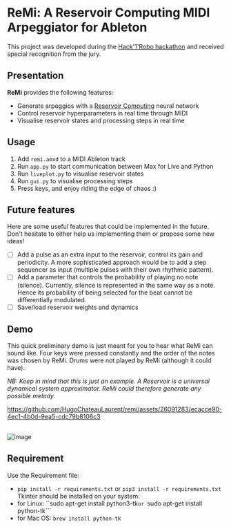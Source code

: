 # ReMi: A Reservoir Computing MIDI Arpeggiator for Ableton

This project was developed during the [Hack'1'Robo hackathon](https://sites.google.com/view/hack1robo/projets) and received special recognition from the jury.

## Presentation

**ReMi** provides the following features:
* Generate arpeggios with a [Reservoir Computing](https://en.wikipedia.org/wiki/Reservoir_computing)  neural network
* Control reservoir hyperparameters in real time through MIDI
* Visualise reservoir states and processing steps in real time

## Usage

1. Add ```remi.amxd``` to a MIDI Ableton track
2. Run ```app.py``` to start communication between Max for Live and Python
3. Run ```liveplot.py``` to visualise reservoir states
4. Run ```gui.py``` to visualise processing steps
5. Press keys, and enjoy riding the edge of chaos :)

## Future features

Here are some useful features that could be implemented in the future. Don't hesitate to either help us implementing them or propose some new ideas!

- [ ] Add a pulse as an extra input to the reservoir, control its gain and periodicity. A more sophisticated approach would be to add a step sequencer as input (multiple pulses with their own rhythmic pattern).
- [ ] Add a parameter that controls the probability of playing no note (silence). Currently, silence is represented in the same way as a note. Hence its probability of being selected for the beat cannot be differentially modulated.
- [ ] Save/load reservoir weights and dynamics

## Demo

This quick preliminary demo is just meant for you to hear what ReMi can sound like. Four keys were pressed constantly and the order of the notes was chosen by ReMi. Drums were not played by ReMi (although it could have).

_NB: Keep in mind that this is just an example. A Reservoir is a universal dynamical system approximator. ReMi could therefore generate any possible melody._

https://github.com/HugoChateauLaurent/remi/assets/26091283/ecacce90-4ec1-4b0d-9ea5-cdc79b8106c3

##

![image](https://github.com/HugoChateauLaurent/remi/assets/26091283/7dc9542b-a040-4572-b4d6-b8a20356d439)

## Requirement
Use the Requirement file:
- ```pip install -r requirements.txt``` or ```pip3 install -r requirements.txt```
Tkinter should be installed on your system:
- for Linux: ``sudo apt-get install python3-tk```or ```sudo apt-get install python-tk```
- for Mac OS: ```brew install python-tk```

